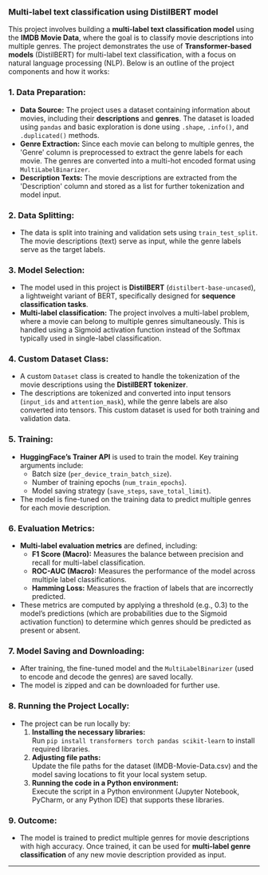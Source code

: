 ###  **Multi-label text classification using DistilBERT model**
This project involves building a **multi-label text classification model** using the **IMDB Movie Data**, where the goal is to classify movie descriptions into multiple genres. The project demonstrates the use of **Transformer-based models** (DistilBERT) for multi-label text classification, with a focus on natural language processing (NLP). Below is an outline of the project components and how it works:

### 1. **Data Preparation:**
   - **Data Source:** The project uses a dataset containing information about movies, including their **descriptions** and **genres**. The dataset is loaded using `pandas` and basic exploration is done using `.shape`, `.info()`, and `.duplicated()` methods.
   - **Genre Extraction:** Since each movie can belong to multiple genres, the 'Genre' column is preprocessed to extract the genre labels for each movie. The genres are converted into a multi-hot encoded format using `MultiLabelBinarizer`.
   - **Description Texts:** The movie descriptions are extracted from the 'Description' column and stored as a list for further tokenization and model input.

### 2. **Data Splitting:**
   - The data is split into training and validation sets using `train_test_split`. The movie descriptions (text) serve as input, while the genre labels serve as the target labels.

### 3. **Model Selection:**
   - The model used in this project is **DistilBERT** (`distilbert-base-uncased`), a lightweight variant of BERT, specifically designed for **sequence classification tasks**.
   - **Multi-label classification:** The project involves a multi-label problem, where a movie can belong to multiple genres simultaneously. This is handled using a Sigmoid activation function instead of the Softmax typically used in single-label classification.

### 4. **Custom Dataset Class:**
   - A custom `Dataset` class is created to handle the tokenization of the movie descriptions using the **DistilBERT tokenizer**.
   - The descriptions are tokenized and converted into input tensors (`input_ids` and `attention_mask`), while the genre labels are also converted into tensors. This custom dataset is used for both training and validation data.

### 5. **Training:**
   - **HuggingFace’s Trainer API** is used to train the model. Key training arguments include:
     - Batch size (`per_device_train_batch_size`).
     - Number of training epochs (`num_train_epochs`).
     - Model saving strategy (`save_steps`, `save_total_limit`).
   - The model is fine-tuned on the training data to predict multiple genres for each movie description.

### 6. **Evaluation Metrics:**
   - **Multi-label evaluation metrics** are defined, including:
     - **F1 Score (Macro):** Measures the balance between precision and recall for multi-label classification.
     - **ROC-AUC (Macro):** Measures the performance of the model across multiple label classifications.
     - **Hamming Loss:** Measures the fraction of labels that are incorrectly predicted.
   - These metrics are computed by applying a threshold (e.g., 0.3) to the model’s predictions (which are probabilities due to the Sigmoid activation function) to determine which genres should be predicted as present or absent.

### 7. **Model Saving and Downloading:**
   - After training, the fine-tuned model and the `MultiLabelBinarizer` (used to encode and decode the genres) are saved locally.
   - The model is zipped and can be downloaded for further use.

### 8. **Running the Project Locally:**
   - The project can be run locally by:
     1. **Installing the necessary libraries:**  
        Run `pip install transformers torch pandas scikit-learn` to install required libraries.
     2. **Adjusting file paths:**  
        Update the file paths for the dataset (IMDB-Movie-Data.csv) and the model saving locations to fit your local system setup.
     3. **Running the code in a Python environment:**  
        Execute the script in a Python environment (Jupyter Notebook, PyCharm, or any Python IDE) that supports these libraries.

### 9. **Outcome:**
   - The model is trained to predict multiple genres for movie descriptions with high accuracy. Once trained, it can be used for **multi-label genre classification** of any new movie description provided as input.

---

